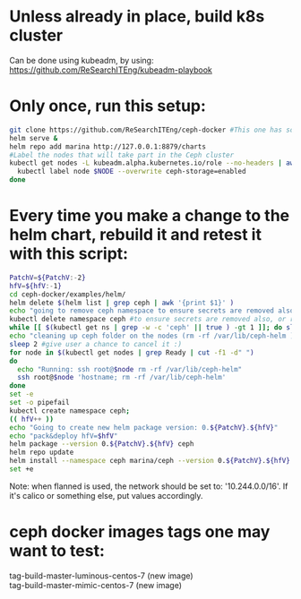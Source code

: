
# Unless already in place, build k8s cluster
Can be done using kubeadm, by using: https://github.com/ReSearchITEng/kubeadm-playbook

# Only once, run this setup:
```bash
git clone https://github.com/ReSearchITEng/ceph-docker #This one has some fixes which were not yet merged in origin
helm serve &
helm repo add marina http://127.0.0.1:8879/charts
#Label the nodes that will take part in the Ceph cluster
kubectl get nodes -L kubeadm.alpha.kubernetes.io/role --no-headers | awk '$NF ~ /^<none>/ { print $1}' | while read NODE ; do
  kubectl label node $NODE --overwrite ceph-storage=enabled
done
```

# Every time you make a change to the helm chart, rebuild it and retest it with this script:
```bash
PatchV=${PatchV:-2}
hfV=${hfV:-1}
cd ceph-docker/examples/helm/
helm delete $(helm list | grep ceph | awk '{print $1}' )
echo "going to remove ceph namespace to ensure secrets are removed also(, or remove them manually)"
kubectl delete namespace ceph #to ensure secrets are removed also, or remove them manually
while [[ $(kubectl get ns | grep -w -c 'ceph' || true ) -gt 1 ]]; do sleep 1; done
echo "cleaning up ceph folder on the nodes (rm -rf /var/lib/ceph-helm ). If you are ok with it, hit enter now"
sleep 2 #give user a chance to cancel it :)
for node in $(kubectl get nodes | grep Ready | cut -f1 -d" ") 
do 
  echo "Running: ssh root@$node rm -rf /var/lib/ceph-helm"
  ssh root@$node 'hostname; rm -rf /var/lib/ceph-helm'
done
set -e
set -o pipefail
kubectl create namespace ceph; 
(( hfV++ ))
echo "Going to create new helm package version: 0.${PatchV}.${hfV}"
echo "pack&deploy hfV=$hfV" 
helm package --version 0.${PatchV}.${hfV} ceph
helm repo update
helm install --namespace ceph marina/ceph --version 0.${PatchV}.${hfV} --set network.cluster='10.244.0.0/16',network.public='10.244.0.0/16',images.daemon=docker.io/ceph/daemon:build-main-mimic-centos-7
set +e
```
Note: when flanned is used, the network should be set to: '10.244.0.0/16'. If it's calico or something else, put values accordingly.

# ceph docker images tags one may want to test:
tag-build-master-luminous-centos-7 (new image)   
tag-build-master-mimic-centos-7 (new image)    
